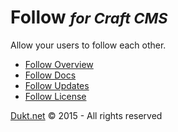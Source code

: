 # Follow <small>_for Craft CMS_</small>

Allow your users to follow each other.

- [Follow Overview](https://dukt.net/craft/follow/)
- [Follow Docs](https://dukt.net/craft/follow/docs)
- [Follow Updates](https://dukt.net/craft/follow/updates)
- [Follow License](https://dukt.net/craft/follow/docs/license)


[Dukt.net](https://dukt.net/) © 2015 - All rights reserved